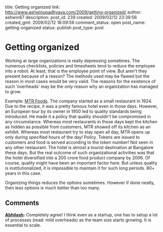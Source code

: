 title: Getting organized
link: http://www.ashwinupadhyaya.com/2009/getting-organized/
author: ashwin67
description: 
post_id: 239
created: 2009/02/12 23:39:56
created_gmt: 2009/02/12 18:09:56
comment_status: open
post_name: getting-organized
status: publish
post_type: post

# Getting organized

Working at large organizations is really depressing sometimes. The numerous checklists, policies and timesheets tend to reduce the employee into a robot. At least, that is the employee point of view. But aren't they present because of a reason? The methods used may be flawed but the reason in most cases would be very valid. The reasons for the existence of such 'overheads' may be the only reason why an organization has managed to grow.

Example: [MTR Foods](http://www.mtrfoods.com/). The company started as a small restaurant in 1924. Due to the recipe, it was a pretty famous hotel even in those days. However, an European tour by its owner in 1950 led to quality standards being introduced. He made it a policy that quality shouldn't be compromised in any circumstance. Whereas most restaurants in those days kept the kitchen as hidden as possible from customers, MTR showed off its kitchen as an exhibit. Whereas most restaurant try to stay open all day, MTR opens up only during specified hours of the day! Policy. Tokens are issued to customers and food is served according to the token number! Not seen in any other restaurant. The hotel is almost a tourist destination at Bangalore these days. But the real outcome of such organizational activities was that the hotel diversified into a 200 crore food product company by 2006. Of course, quality might have been an important factor here. But unless quality is institutionalized, it is impossible to maintain it for such long periods. 80+ years in this case.

Organizing things reduces the options sometimes. However if done neatly, then less options is much better than too many.

## Comments

**[Abhilash](#34 "2009-03-08 19:41:28"):** Completely agree! I think even as a startup, one has to setup a lot of processes (read: mild overheads) as the team size starts growing. It is essential to scale.


